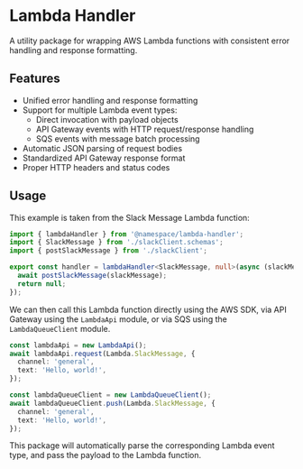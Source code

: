 # Lambda Handler

A utility package for wrapping AWS Lambda functions with consistent error handling and response formatting.

## Features

- Unified error handling and response formatting
- Support for multiple Lambda event types:
  - Direct invocation with payload objects
  - API Gateway events with HTTP request/response handling
  - SQS events with message batch processing
- Automatic JSON parsing of request bodies
- Standardized API Gateway response format
- Proper HTTP headers and status codes

## Usage

This example is taken from the Slack Message Lambda function:

```typescript
import { lambdaHandler } from '@namespace/lambda-handler';
import { SlackMessage } from './slackClient.schemas';
import { postSlackMessage } from './slackClient';

export const handler = lambdaHandler<SlackMessage, null>(async (slackMessage) => {
  await postSlackMessage(slackMessage);
  return null;
});
```

We can then call this Lambda function directly using the AWS SDK, via API Gateway using the `LambdaApi` module, or via SQS using the `LambdaQueueClient` module.

```typescript
const lambdaApi = new LambdaApi();
await lambdaApi.request(Lambda.SlackMessage, {
  channel: 'general',
  text: 'Hello, world!',
});
```

```typescript
const lambdaQueueClient = new LambdaQueueClient();
await lambdaQueueClient.push(Lambda.SlackMessage, {
  channel: 'general',
  text: 'Hello, world!',
});
```

This package will automatically parse the corresponding Lambda event type, and pass the payload to the Lambda function.
